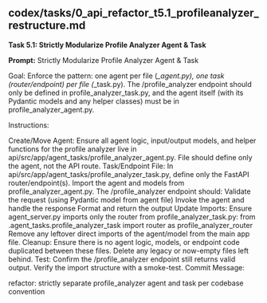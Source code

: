 ## codex/tasks/0_api_refactor_t5.1_profileanalyzer_restructure.md

**Task 5.1: Strictly Modularize Profile Analyzer Agent & Task**

**Prompt:**
Strictly Modularize Profile Analyzer Agent & Task

Goal:
Enforce the pattern: one agent per file (*_agent.py), one task (router/endpoint) per file (*_task.py).
The /profile_analyzer endpoint should only be defined in profile_analyzer_task.py, and the agent itself (with its Pydantic models and any helper classes) must be in profile_analyzer_agent.py.

Instructions:

Create/Move Agent:
Ensure all agent logic, input/output models, and helper functions for the profile analyzer live in api/src/app/agent_tasks/profile_analyzer_agent.py.
File should define only the agent, not the API route.
Task/Endpoint File:
In api/src/app/agent_tasks/profile_analyzer_task.py, define only the FastAPI router/endpoint(s).
Import the agent and models from profile_analyzer_agent.py.
The /profile_analyzer endpoint should:
Validate the request (using Pydantic model from agent file)
Invoke the agent and handle the response
Format and return the output
Update Imports:
Ensure agent_server.py imports only the router from profile_analyzer_task.py:
from .agent_tasks.profile_analyzer_task import router as profile_analyzer_router
Remove any leftover direct imports of the agent/model from the main app file.
Cleanup:
Ensure there is no agent logic, models, or endpoint code duplicated between these files.
Delete any legacy or now-empty files left behind.
Test:
Confirm the /profile_analyzer endpoint still returns valid output.
Verify the import structure with a smoke-test.
Commit Message:

refactor: strictly separate profile_analyzer agent and task per codebase convention